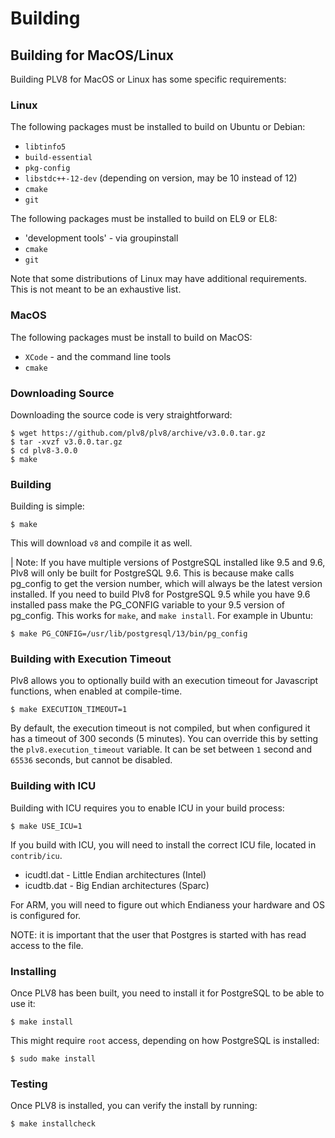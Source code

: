 # Building

## Building for MacOS/Linux

Building PLV8 for MacOS or Linux has some specific requirements:

### Linux

The following packages must be installed to build on Ubuntu or Debian:

- `libtinfo5`
- `build-essential`
- `pkg-config`
- `libstdc++-12-dev` (depending on version, may be 10 instead of 12)
- `cmake`
- `git`

The following packages must be installed to build on EL9 or EL8:

- 'development tools' - via groupinstall
- `cmake`
- `git`

Note that some distributions of Linux may have additional requirements. This
is not meant to be an exhaustive list.

### MacOS

The following packages must be install to build on MacOS:

- `XCode` - and the command line tools
- `cmake`

### Downloading Source

Downloading the source code is very straightforward:

```
$ wget https://github.com/plv8/plv8/archive/v3.0.0.tar.gz
$ tar -xvzf v3.0.0.tar.gz
$ cd plv8-3.0.0
$ make
```

### Building

Building is simple:

```
$ make
```

This will download `v8` and compile it as well.

| Note: If you have multiple versions of PostgreSQL installed like 9.5 and 9.6, Plv8 will only be built for PostgreSQL 9.6. This is because make calls pg_config to get the version number, which will always be the latest version installed. If you need to build Plv8 for PostgreSQL 9.5 while you have 9.6 installed pass make the PG_CONFIG variable to your 9.5 version of pg_config. This works for `make`, and `make install`. For example in Ubuntu:

```
$ make PG_CONFIG=/usr/lib/postgresql/13/bin/pg_config
```

### Building with Execution Timeout

Plv8 allows you to optionally build with an execution timeout for Javascript
functions, when enabled at compile-time.

```
$ make EXECUTION_TIMEOUT=1
```

By default, the execution timeout is not compiled, but when configured it has a
timeout of 300 seconds (5 minutes). You can override this by setting the
`plv8.execution_timeout` variable. It can be set between `1` second and `65536`
seconds, but cannot be disabled.

### Building with ICU

Building with ICU requires you to enable ICU in your build process:

```
$ make USE_ICU=1
```

If you build with ICU, you will need to install the correct ICU file, located in
`contrib/icu`.

- icudtl.dat - Little Endian architectures (Intel)
- icudtb.dat - Big Endian architectures (Sparc)

For ARM, you will need to figure out which Endianess your hardware and OS is
configured for.

NOTE: it is important that the user that Postgres is started with has read
access to the file.

### Installing

Once PLV8 has been built, you need to install it for PostgreSQL to be able to use
it:

```
$ make install
```

This might require `root` access, depending on how PostgreSQL is installed:

```
$ sudo make install
```

### Testing

Once PLV8 is installed, you can verify the install by running:

```
$ make installcheck
```
